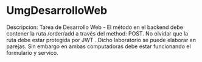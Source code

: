 # UmgDesarrolloWeb
Descripcion:
Tarea de Desarrollo Web - El método  en el backend debe contener la ruta /order/add a través del method: POST. 
No olvidar que la ruta debe estar protegida por JWT .
Dicho laboratorio se puede elaborar en parejas. 
Sin embargo en ambas computadoras debe estar funcionando el formulario y servico.
